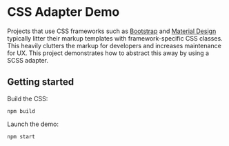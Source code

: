 # CSS Adapter Demo

Projects that use CSS frameworks such as [Bootstrap](https://getbootstrap.com/) and [Material Design](https://material.io/) typically litter their markup templates with framework-specific CSS classes. This heavily clutters the markup for developers and increases maintenance for UX. This project demonstrates how to abstract this away by using a SCSS adapter.

## Getting started

Build the CSS:

```
npm build
```

Launch the demo:

```
npm start
```
